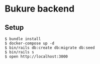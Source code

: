 # Bukure backend

## Setup
```
$ bundle install
$ docker-compose up -d
$ bin/rails db:create db:migrate db:seed
$ bin/rails s
$ open http://localhost:3000
```
